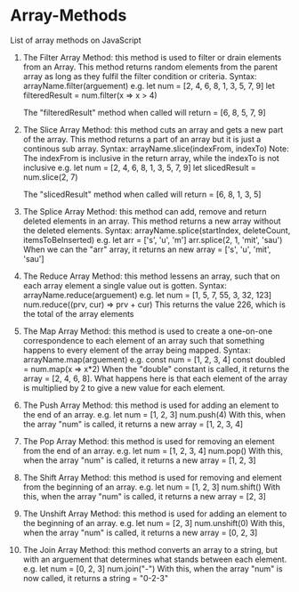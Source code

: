 # Array-Methods
List of array methods on JavaScript

1. The Filter Array Method: this method is used to filter or drain elements from an Array. This method returns random elements from the parent array as long as they fulfil the filter condition or criteria.
Syntax: arrayName.filter(arguement)
    e.g.
    let num = [2, 4, 6, 8, 1, 3, 5, 7, 9]
    let filteredResult = num.filter(x => x > 4)

    The "filteredResult" method when called will return = [6, 8, 5, 7, 9]
    
2. The Slice Array Method: this method cuts an array and gets a new part of the array. This method returns a part of an array but it is just a continous sub array.
Syntax: arrayName.slice(indexFrom, indexTo)
Note: The indexFrom is inclusive in the return array, while the indexTo is not inclusive
    e.g.
    let num = [2, 4, 6, 8, 1, 3, 5, 7, 9]
    let slicedResult = num.slice(2, 7)
    
    The "slicedResult" method when called will return = [6, 8, 1, 3, 5]

3. The Splice Array Method: this method can add, remove and return deleted elements in an array. This method returns a new array without the deleted elements.
Syntax: arrayName.splice(startIndex, deleteCount, itemsToBeInserted)
    e.g.
    let arr = ['s', 'u', 'm']
    arr.splice(2, 1, 'mit', 'sau')
    When we can the "arr" array, it returns an new array = ['s', 'u', 'mit', 'sau']

4. The Reduce Array Method: this method lessens an array, such that on each array element a single value out is gotten.
Syntax: arrayName.reduce(arguement)
    e.g.
    let num = [1, 5, 7, 55, 3, 32, 123]
    num.reduce((prv, cur) => prv + cur)
    This returns the value 226, which is the total of the array elements

5. The Map Array Method: this method is used to create a one-on-one correspondence to each element of an array such that something happens to every element of the array being mapped.
Syntax: arrayName.map(arguement)
    e.g.
    const num = [1, 2, 3, 4]
    const doubled = num.map(x => x*2)
    When the "double" constant is called, it returns the array = [2, 4, 6, 8]. What happens here is that each element of the array is multiplied by 2 to give a new value for each element.

6. The Push Array Method: this method is used for adding an element to the end of an array.
    e.g.
    let num = [1, 2, 3]
    num.push(4)
    With this, when the array "num" is called, it returns a new array = [1, 2, 3, 4]

7. The Pop Array Method: this method is used for removing an element from the end of an array.
    e.g.
    let num = [1, 2, 3, 4]
    num.pop()
    With this, when the array "num" is called, it returns a new array = [1, 2, 3]

8. The Shift Array Method: this method is used for removing and element from the beginning of an array.
    e.g.
    let num = [1, 2, 3]
    num.shift()
    With this, when the array "num" is called, it returns a new array = [2, 3]

9. The Unshift Array Method: this method is used for adding an element to the beginning of an array.
    e.g.
    let num = [2, 3]
    num.unshift(0)
    With this, when the array "num" is called, it returns a new array = [0, 2, 3]

10. The Join Array Method: this method converts an array to a string, but with an arguement that determines what stands between each element.
    e.g.
    let num = [0, 2, 3]
    num.join("-")
    With this, when the array "num" is now called, it returns a string = "0-2-3"